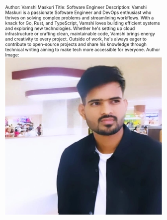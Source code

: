 Author: Vamshi Maskuri Title: Software Engineer Description: Vamshi Maskuri is a
passionate Software Engineer and DevOps enthusiast who thrives on solving
complex problems and streamlining workflows. With a knack for Go, Rust, and
TypeScript, Vamshi loves building efficient systems and exploring new
technologies. Whether he's setting up cloud infrastructure or crafting clean,
maintainable code, Vamshi brings energy and creativity to every project. Outside
of work, he's always eager to contribute to open-source projects and share his
knowledge through technical writing aiming to make tech more accessible for
everyone. Author Image: ![vamshi-maskuri](./assets/vamshi-maskuri.jpg)

